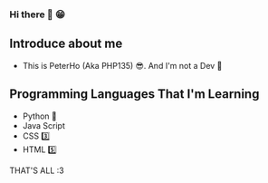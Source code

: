 ### Hi there 👋 😁

## Introduce about me
- This is PeterHo (Aka PHP135) 😎. And I'm not a Dev 🐧

## Programming Languages That I'm Learning
- Python 🐍
- Java Script
- CSS 3️⃣
- HTML 5️⃣

THAT'S ALL :3



